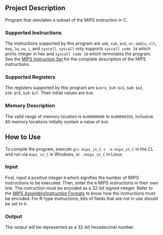 ## Project Description

Program that simulates a subset of the MIPS instruction in C. 

### Supported Instructions

The instructions supported by this program are
`add`, `sub`, `and`, `or`, `addiu`, `slt`, `beq`, `lw`, `sw`, `j`, and `syscall`.
`syscall` only supports `syscall code 34` which prints integer in hex and
`syscall code 10` which terminates the program. See the 
[MIPS Instruction Set](https://www.dsi.unive.it/~gasparetto/materials/MIPS_Instruction_Set.pdf)
for the complete description of the MIPS instructions.

### Supported Registers

The registers supported by this program are
`$zero`, `$v0-$v1`, `$a0-$a3`, `$t0-$t9`, `$s0-$s7`. Their initial values are
`0x0`.

### Memory Description

The valid range of memory location is `0x00000000` to `0x000003E8`, inclusive.
All memory locations initially contain a value of `0x0`.

## How to Use

To compile the program, execute `gcc mips_in_C.c -o mips_in_C` in the CL and run
via `mips_in_C` in Windows, or `./mips_in_C` in Linux.

### Input

First, input a positive integer `N` which signifies the number of MIPS instructions
to be executed. Then, enter the `N` MIPS instructions in their own line. The
instruction must be encoded as a 32-bit signed integer. Refer to the
[MIPS Assembly/Instruction Formats](https://en.wikibooks.org/wiki/MIPS_Assembly/Instruction_Formats)
to know how the instructions must be encoded. For R-type instructions, bits of
fields that are not in use should be set to `0`.

### Output

The output will be represented as a 32-bit hexadecimal number.
